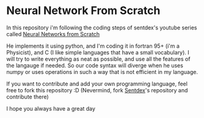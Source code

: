 # Neural Network From Scratch

In this repository i'm following the coding steps of sentdex's youtube series called [Neural Networks from Scratch](https://www.youtube.com/playlist?list=PLQVvvaa0QuDcjD5BAw2DxE6OF2tius3V3)

He implements it using python, and I'm coding it in fortran 95+ (i'm a Physicist), and C (I like simple languages that have a small vocabulary). I will try to write everything as neat as possible, and use all the features of the langauge if needed. So our code syntax will diverge when he uses numpy or uses operations in such a way that is not efficient in my language.

If you want to contribute and add your own programming language, feel free to fork this repository :D (Nevermind, fork [Sentdex](https://github.com/Sentdex/NNfSiX)'s repository and contribute there)

I hope you always have a great day 
